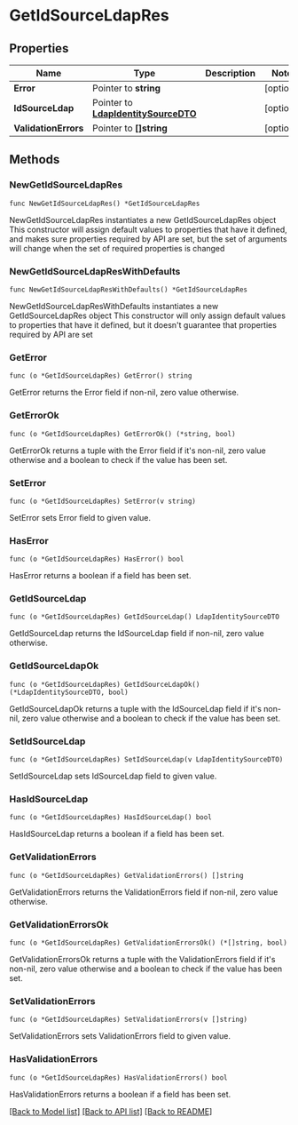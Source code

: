 # GetIdSourceLdapRes

## Properties

Name | Type | Description | Notes
------------ | ------------- | ------------- | -------------
**Error** | Pointer to **string** |  | [optional] 
**IdSourceLdap** | Pointer to [**LdapIdentitySourceDTO**](LdapIdentitySourceDTO.md) |  | [optional] 
**ValidationErrors** | Pointer to **[]string** |  | [optional] 

## Methods

### NewGetIdSourceLdapRes

`func NewGetIdSourceLdapRes() *GetIdSourceLdapRes`

NewGetIdSourceLdapRes instantiates a new GetIdSourceLdapRes object
This constructor will assign default values to properties that have it defined,
and makes sure properties required by API are set, but the set of arguments
will change when the set of required properties is changed

### NewGetIdSourceLdapResWithDefaults

`func NewGetIdSourceLdapResWithDefaults() *GetIdSourceLdapRes`

NewGetIdSourceLdapResWithDefaults instantiates a new GetIdSourceLdapRes object
This constructor will only assign default values to properties that have it defined,
but it doesn't guarantee that properties required by API are set

### GetError

`func (o *GetIdSourceLdapRes) GetError() string`

GetError returns the Error field if non-nil, zero value otherwise.

### GetErrorOk

`func (o *GetIdSourceLdapRes) GetErrorOk() (*string, bool)`

GetErrorOk returns a tuple with the Error field if it's non-nil, zero value otherwise
and a boolean to check if the value has been set.

### SetError

`func (o *GetIdSourceLdapRes) SetError(v string)`

SetError sets Error field to given value.

### HasError

`func (o *GetIdSourceLdapRes) HasError() bool`

HasError returns a boolean if a field has been set.

### GetIdSourceLdap

`func (o *GetIdSourceLdapRes) GetIdSourceLdap() LdapIdentitySourceDTO`

GetIdSourceLdap returns the IdSourceLdap field if non-nil, zero value otherwise.

### GetIdSourceLdapOk

`func (o *GetIdSourceLdapRes) GetIdSourceLdapOk() (*LdapIdentitySourceDTO, bool)`

GetIdSourceLdapOk returns a tuple with the IdSourceLdap field if it's non-nil, zero value otherwise
and a boolean to check if the value has been set.

### SetIdSourceLdap

`func (o *GetIdSourceLdapRes) SetIdSourceLdap(v LdapIdentitySourceDTO)`

SetIdSourceLdap sets IdSourceLdap field to given value.

### HasIdSourceLdap

`func (o *GetIdSourceLdapRes) HasIdSourceLdap() bool`

HasIdSourceLdap returns a boolean if a field has been set.

### GetValidationErrors

`func (o *GetIdSourceLdapRes) GetValidationErrors() []string`

GetValidationErrors returns the ValidationErrors field if non-nil, zero value otherwise.

### GetValidationErrorsOk

`func (o *GetIdSourceLdapRes) GetValidationErrorsOk() (*[]string, bool)`

GetValidationErrorsOk returns a tuple with the ValidationErrors field if it's non-nil, zero value otherwise
and a boolean to check if the value has been set.

### SetValidationErrors

`func (o *GetIdSourceLdapRes) SetValidationErrors(v []string)`

SetValidationErrors sets ValidationErrors field to given value.

### HasValidationErrors

`func (o *GetIdSourceLdapRes) HasValidationErrors() bool`

HasValidationErrors returns a boolean if a field has been set.


[[Back to Model list]](../README.md#documentation-for-models) [[Back to API list]](../README.md#documentation-for-api-endpoints) [[Back to README]](../README.md)


